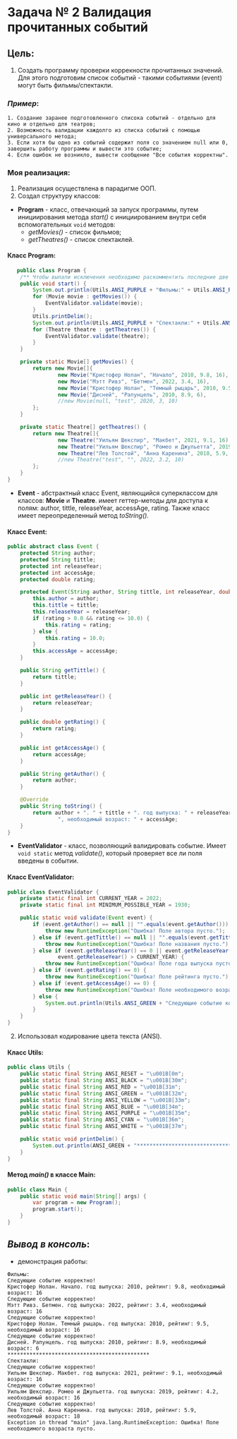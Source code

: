 # **Задача № 2 Валидация прочитанных событий**

## **Цель**:
1. Создать программу проверки коррекности прочитанных значений. Для этого подготовим список событий - такими событиями (event) могут быть фильмы/спектакли.

### *Пример*:

``` Пример 1
1. Создание заранее подготовленного списока событий - отдельно для кино и отдельно для театров;
2. Возможность валидации каждолго из списка событий с помощью универсального метода;
3. Если хотя бы одно из событий содержит поля со значением null или 0, завершить работу программы и вывести это событие;
4. Если ошибок не возникло, вывести сообщение "Все события корректны".
```

### **Моя реализация**:
1. Реализация осуществлена в парадигме ООП.
2. Создал структуру классов:

* **Program** - класс, отвечающий за запуск программы, путем инициирования метода *start()* с инициированием внутри себя
  вспомогательных ```void``` методов: 
  * *getMovies()* - список фильмов;
  * *getTheatres()* - список спектаклей.

#### Класс **Program**:
``` java
   public class Program {
    /** Чтобы выпали исключения необходимо раскомментить последние две строки в методах */
    public void start() {
        System.out.println(Utils.ANSI_PURPLE + "Фильмы:" + Utils.ANSI_RESET);
        for (Movie movie : getMovies()) {
            EventValidator.validate(movie);
        }
        Utils.printDelim();
        System.out.println(Utils.ANSI_PURPLE + "Спектакли:" + Utils.ANSI_RESET);
        for (Theatre theatre : getTheatres()) {
            EventValidator.validate(theatre);
        }
    }

    private static Movie[] getMovies() {
        return new Movie[]{
                new Movie("Кристофер Нолан", "Начало", 2010, 9.8, 16),
                new Movie("Мэтт Ривз", "Бетмен", 2022, 3.4, 16),
                new Movie("Кристофер Нолан", "Темный рыцарь", 2010, 9.5, 16),
                new Movie("Дисней", "Рапунцель", 2010, 8.9, 6),
                //new Movie(null, "test", 2020, 3, 10)
        };
    }

    private static Theatre[] getTheatres() {
        return new Theatre[]{
                new Theatre("Уильям Шекспир", "Макбет", 2021, 9.1, 16),
                new Theatre("Уильям Шекспир", "Ромео и Джульетта", 2019, 4.2, 16),
                new Theatre("Лев Толстой", "Анна Каренина", 2010, 5.9, 18),
                //new Theatre("test", "", 2022, 3.2, 10)
        };
    }
}
```

* **Event** - абстрактный класс Event,  являющийся суперклассом для классов: **Movie** и **Theatre**. имеет геттер-методы для доступа к полям:  author, tittle, releaseYear, accessAge, rating. Также класс имеет переопределенный метод *toString()*.
#### Класс **Event**:
```java
public abstract class Event {
    protected String author;
    protected String tittle;
    protected int releaseYear;
    protected int accessAge;
    protected double rating;

    protected Event(String author, String tittle, int releaseYear, double rating, int accessAge) {
        this.author = author;
        this.tittle = tittle;
        this.releaseYear = releaseYear;
        if (rating > 0.0 && rating <= 10.0) {
            this.rating = rating;
        } else {
            this.rating = 10.0;
        }
        this.accessAge = accessAge;
    }

    public String getTittle() {
        return tittle;
    }

    public int getReleaseYear() {
        return releaseYear;
    }

    public double getRating() {
        return rating;
    }

    public int getAccessAge() {
        return accessAge;
    }

    public String getAuthor() {
        return author;
    }

    @Override
    public String toString() {
        return author + ". " + tittle + ". год выпуска: " + releaseYear + ", рейтинг: " + rating +
                ", необходимый возраст: " + accessAge;
    }
}
```

* **EventValidator** - класс, позволяющий валидировать событие. Имеет ```void static``` метод *validate()*, который проверяет все ли поля введены в событии.

#### Класс **EventValidator**:
```java
public class EventValidator {
    private static final int CURRENT_YEAR = 2022;
    private static final int MINIMUM_POSSIBLE_YEAR = 1930;

    public static void validate(Event event) {
        if (event.getAuthor() == null || "".equals(event.getAuthor())) {
            throw new RuntimeException("Ошибка! Поле автора пусто.");
        } else if (event.getTittle() == null || "".equals(event.getTittle())) {
            throw new RuntimeException("Ошибка! Поле названия пусто.");
        } else if (event.getReleaseYear() == 0 || event.getReleaseYear() < MINIMUM_POSSIBLE_YEAR ||
                event.getReleaseYear() > CURRENT_YEAR) {
            throw new RuntimeException("Ошибка! Поле года выпуска пусто или заполнено неверно.");
        } else if (event.getRating() == 0) {
            throw new RuntimeException("Ошибка! Поле рейтинга пусто.");
        } else if (event.getAccessAge() == 0) {
            throw new RuntimeException("Ошибка! Поле необходимого возраста пусто.");
        } else {
            System.out.println(Utils.ANSI_GREEN + "Следующие событие корректно!\n" + event + Utils.ANSI_RESET);
        }
    }
}
```

2. Использовал кодирование цвета текста (ANSI).

#### Класс **Utils**:
``` java
public class Utils {
    public static final String ANSI_RESET = "\u001B[0m";
    public static final String ANSI_BLACK = "\u001B[30m";
    public static final String ANSI_RED = "\u001B[31m";
    public static final String ANSI_GREEN = "\u001B[32m";
    public static final String ANSI_YELLOW = "\u001B[33m";
    public static final String ANSI_BLUE = "\u001B[34m";
    public static final String ANSI_PURPLE = "\u001B[35m";
    public static final String ANSI_CYAN = "\u001B[36m";
    public static final String ANSI_WHITE = "\u001B[37m";

    public static void printDelim() {
        System.out.println(ANSI_GREEN + "*********************************************" + ANSI_RESET);
    }
}
```

#### Метод *main()* в классе **Main**:
``` java
public class Main {
    public static void main(String[] args) {
        var program = new Program();
        program.start();
    }
}
```

## *Вывод в консоль*:

* демонстрация работы:
``` 
Фильмы:
Следующие событие корректно!
Кристофер Нолан. Начало. год выпуска: 2010, рейтинг: 9.8, необходимый возраст: 16
Следующие событие корректно!
Мэтт Ривз. Бетмен. год выпуска: 2022, рейтинг: 3.4, необходимый возраст: 16
Следующие событие корректно!
Кристофер Нолан. Темный рыцарь. год выпуска: 2010, рейтинг: 9.5, необходимый возраст: 16
Следующие событие корректно!
Дисней. Рапунцель. год выпуска: 2010, рейтинг: 8.9, необходимый возраст: 6
*********************************************
Спектакли:
Следующие событие корректно!
Уильям Шекспир. Макбет. год выпуска: 2021, рейтинг: 9.1, необходимый возраст: 16
Следующие событие корректно!
Уильям Шекспир. Ромео и Джульетта. год выпуска: 2019, рейтинг: 4.2, необходимый возраст: 16
Следующие событие корректно!
Лев Толстой. Анна Каренина. год выпуска: 2010, рейтинг: 5.9, необходимый возраст: 18
Exception in thread "main" java.lang.RuntimeException: Ошибка! Поле необходимого возраста пусто.
```